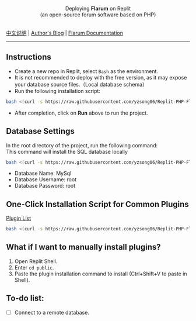 <p align="center">Deploying <b>Flarum</b>  on Replit
<br/>(an open-source forum software based on PHP) </p>
<br />
<a href="/README-zh-CN.md">中文说明</a> | <a href="https://www.takagi.icu">Author's Blog</a> | <a href="https://docs.flarum.org/zh/">Flarum Documentation</a> 


------------------------------
## Instructions
- Create a new repo in Replit, select `Bash` as the environment.
- It is not recommended to deploy with the free version, as it may expose your database source files.（Local database schema）
- Run the following installation script:

```bash
bash <(curl -s https://raw.githubusercontent.com/yzsong06/Replit-PHP-Flarum/main/install.sh)
```

- After completion, click on **Run** above to run the project.


## Database Settings
In the root directory of the project, run the following command:  
This command will install the SQL database locally  
```bash
bash <(curl -s https://raw.githubusercontent.com/yzsong06/Replit-PHP-Flarum/main/database.sh)
```
- Database Name: MySql
- Database Username: root
- Database Password: root

## One-Click Installation Script for Common Plugins
[Plugin List](plugin.sh)

```bash
bash <(curl -s https://raw.githubusercontent.com/yzsong06/Replit-PHP-Flarum/main/plugin.sh)
```
## What if I want to manually install plugins?
1. Open Replit Shell.
2. Enter `cd public`.
3. Paste the plugin installation command to install (Ctrl+Shift+V to paste in Shell).

## To-do list:
- [ ] Connect to a remote database.
